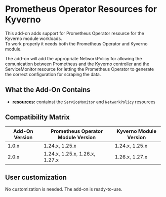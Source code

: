 # Prometheus Operator Resources for Kyverno

This add-on adds support for Prometheus Operator resource for the Kyverno module workloads.  
To work properly it needs both the Prometheus Operator and Kyverno module.

The add-on will add the appropriate NetworkPolicy for allowing the comunication between Prometheus and the
Kyverno controller and the ServiceMonitor resource for letting the Prometheus Operator to generate the correct
configuration for scraping the data.

## What the Add-On Contains

- **[resources](./resources):** containst the `ServiceMonitor` and `NetworkPolicy` resources

## Compatibility Matrix

| Add-On Version | Prometheus Operator Module Version | Kyverno Module Version |
|----------------|------------------------------------|------------------------|
| 1.0.x          | 1.24.x, 1.25.x                     | 1.24.x, 1.25.x         |
| 2.0.x          | 1.24.x, 1.25.x, 1.26.x, 1.27.x     | 1.26.x, 1.27.x         |

## User customization

No customization is needed. The add-on is ready-to-use.
